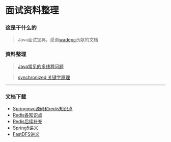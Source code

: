 # 面试资料整理
### 这是干什么的
> Java面试宝典，感谢[wadepc](https://github.com/wadetpc)贡献的文档

### 资料整理
 > [Java常见的多线程问题](https://github.com/wangrichao163/babybutt/blob/master/doc%E7%BA%BF%E7%A8%8B.md) 
 
 > [synchronized 关键字原理](https://github.com/wangrichao163/babybutt/blob/master/doc/synchronized.md)
---
### 文档下载
 - [Springmvc源码和redis知识点](https://github.com/wangrichao163/babybutt/tree/master/doc) 
 - [Redis各知识点](https://github.com/wangrichao163/babybutt/tree/master/doc) 
 - [Redis后续补充](https://github.com/wangrichao163/babybutt/tree/master/doc)
 - [Spring5讲义](https://github.com/wangrichao163/babybutt/tree/master/doc)
 - [FastDFS讲义](https://github.com/wangrichao163/babybutt/tree/master/doc)
